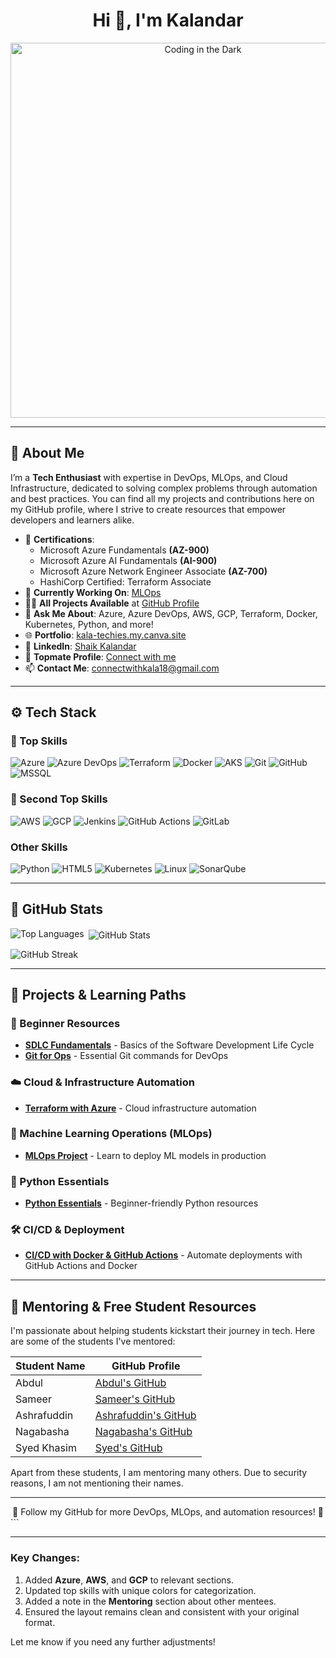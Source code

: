 <h1 align="center">Hi 👋, I'm Kalandar</h1>

<div align="center">
    <img src="https://github.com/your-username/your-repo/raw/main/filename.gif" alt="Coding in the Dark" width="600">
</div>

---

## 🔹 About Me

I’m a **Tech Enthusiast** with expertise in DevOps, MLOps, and Cloud Infrastructure, dedicated to solving complex problems through automation and best practices. You can find all my projects and contributions here on my GitHub profile, where I strive to create resources that empower developers and learners alike.

- 🏅 **Certifications**:
  - Microsoft Azure Fundamentals **(AZ-900)**
  - Microsoft Azure AI Fundamentals **(AI-900)**
  - Microsoft Azure Network Engineer Associate **(AZ-700)**
  - HashiCorp Certified: Terraform Associate
- 🔭 **Currently Working On**: [MLOps](https://github.com/kala-techies/MLOPS)
- 👨‍💻 **All Projects Available** at [GitHub Profile](https://github.com/kala-techies)
- 💬 **Ask Me About**: Azure, Azure DevOps, AWS, GCP, Terraform, Docker, Kubernetes, Python, and more!
- 🌐 **Portfolio**: [kala-techies.my.canva.site](https://kala-techies.my.canva.site/)
- 🔗 **LinkedIn**: [Shaik Kalandar](https://www.linkedin.com/in/shaik-kalandar-b86208322)
- 🤝 **Topmate Profile**: [Connect with me](https://staging2.topmate.io/kala/)
- 📫 **Contact Me**: [connectwithkala18@gmail.com](mailto:connectwithkala18@gmail.com)

---

## ⚙️ Tech Stack

### 🥇 Top Skills
![Azure](https://img.shields.io/badge/-Azure-0078D7?style=for-the-badge&logo=microsoftazure&logoColor=white)
![Azure DevOps](https://img.shields.io/badge/-Azure%20DevOps-0078D7?style=for-the-badge&logo=azuredevops&logoColor=white)
![Terraform](https://img.shields.io/badge/-Terraform-7B42BC?style=for-the-badge&logo=terraform&logoColor=white)
![Docker](https://img.shields.io/badge/-Docker-2496ED?style=for-the-badge&logo=docker&logoColor=white)
![AKS](https://img.shields.io/badge/-AKS-326CE5?style=for-the-badge&logo=kubernetes&logoColor=white)
![Git](https://img.shields.io/badge/-Git-F05032?style=for-the-badge&logo=git&logoColor=white)
![GitHub](https://img.shields.io/badge/-GitHub-181717?style=for-the-badge&logo=github&logoColor=white)
![MSSQL](https://img.shields.io/badge/-MSSQL-CC2927?style=for-the-badge&logo=microsoftsqlserver&logoColor=white)

### 🥈 Second Top Skills
![AWS](https://img.shields.io/badge/-AWS-232F3E?style=for-the-badge&logo=amazonaws&logoColor=white)
![GCP](https://img.shields.io/badge/-GCP-4285F4?style=for-the-badge&logo=googlecloud&logoColor=white)
![Jenkins](https://img.shields.io/badge/-Jenkins-D24939?style=for-the-badge&logo=jenkins&logoColor=white)
![GitHub Actions](https://img.shields.io/badge/-GitHub%20Actions-2088FF?style=for-the-badge&logo=githubactions&logoColor=white)
![GitLab](https://img.shields.io/badge/-GitLab-FCA121?style=for-the-badge&logo=gitlab&logoColor=white)

### Other Skills
![Python](https://img.shields.io/badge/-Python-3776AB?style=for-the-badge&logo=python&logoColor=white)
![HTML5](https://img.shields.io/badge/-HTML5-E34F26?style=for-the-badge&logo=html5&logoColor=white)
![Kubernetes](https://img.shields.io/badge/-Kubernetes-326CE5?style=for-the-badge&logo=kubernetes&logoColor=white)
![Linux](https://img.shields.io/badge/-Linux-FCC624?style=for-the-badge&logo=linux&logoColor=black)
![SonarQube](https://img.shields.io/badge/-SonarQube-4E9BCD?style=for-the-badge&logo=sonarqube&logoColor=white)

---

## 🔹 GitHub Stats

<p>
  <img align="left" src="https://github-readme-stats.vercel.app/api/top-langs?username=kala-techies&show_icons=true&locale=en&layout=compact" alt="Top Languages" />
</p>

<p>&nbsp;<img align="center" src="https://github-readme-stats.vercel.app/api?username=kala-techies&show_icons=true&locale=en" alt="GitHub Stats" /></p>

<p><img align="center" src="https://github-readme-streak-stats.herokuapp.com/?user=kala-techies&" alt="GitHub Streak" /></p>

---

## 🔹 Projects & Learning Paths

### 🌱 Beginner Resources
- **[SDLC Fundamentals](https://github.com/kala-techies/sdlc-fundamentals.git)** - Basics of the Software Development Life Cycle
- **[Git for Ops](https://github.com/kala-techies/GitForOps)** - Essential Git commands for DevOps

### ☁️ Cloud & Infrastructure Automation
- **[Terraform with Azure](https://github.com/kala-techies/TerraformWithAzure.git)** - Cloud infrastructure automation

### 🤖 Machine Learning Operations (MLOps)
- **[MLOps Project](https://github.com/kala-techies/MLOPS.git)** - Learn to deploy ML models in production

### 🐍 Python Essentials
- **[Python Essentials](https://github.com/kala-techies/MLOPS/tree/main/Section03PythonEssentials)** - Beginner-friendly Python resources

### 🛠️ CI/CD & Deployment
- **[CI/CD with Docker & GitHub Actions](https://github.com/kala-techies/DockerGithubActionsDeployment.git)** - Automate deployments with GitHub Actions and Docker

---

## 🔹 Mentoring & Free Student Resources

I'm passionate about helping students kickstart their journey in tech. Here are some of the students I've mentored:

| Student Name | GitHub Profile |
|--------------|----------------|
| Abdul        | [Abdul's GitHub](https://github.com/Abdul9010150809) |
| Sameer       | [Sameer's GitHub](https://github.com/sameer-shaik7) |
| Ashrafuddin  | [Ashrafuddin's GitHub](https://github.com/Ashrafuddinsha) |
| Nagabasha    | [Nagabasha's GitHub](https://github.com/Nagabashashaik) |
| Syed Khasim  | [Syed's GitHub](https://github.com/SyedKhasimshahid) |

Apart from these students, I am mentoring many others. Due to security reasons, I am not mentioning their names.

---

<div align="center">
    🌟 Follow my GitHub for more DevOps, MLOps, and automation resources! 🌟
</div>
```

---

### Key Changes:
1. Added **Azure**, **AWS**, and **GCP** to relevant sections.
2. Updated top skills with unique colors for categorization.
3. Added a note in the **Mentoring** section about other mentees.
4. Ensured the layout remains clean and consistent with your original format.

Let me know if you need any further adjustments!